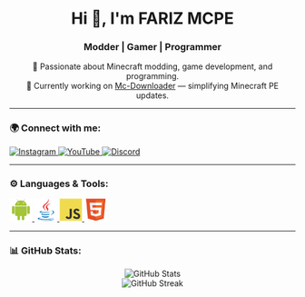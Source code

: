 <h1 align="center">Hi 👋, I'm FARIZ MCPE</h1>
<h3 align="center">Modder | Gamer | Programmer</h3>

<p align="center">
  🔹 Passionate about Minecraft modding, game development, and programming.<br>
  🔹 Currently working on <a href="https://github.com/farizmcpe/Mc-Downloader">Mc-Downloader</a> — simplifying Minecraft PE updates.
</p>

---

<h3 align="left">🌍 Connect with me:</h3>
<p align="left">
  <a href="https://instagram.com/fariz_mcpe_yt" target="_blank">
    <img src="https://img.shields.io/badge/Instagram-%23E4405F.svg?style=for-the-badge&logo=instagram&logoColor=white" alt="Instagram">
  </a>
  <a href="https://www.youtube.com/c/farizmcpe" target="_blank">
    <img src="https://img.shields.io/badge/YouTube-%23FF0000.svg?style=for-the-badge&logo=youtube&logoColor=white" alt="YouTube">
  </a>
  <a href="https://discord.gg/3F7j7D5eH4" target="_blank">
    <img src="https://img.shields.io/badge/Discord-%237289DA.svg?style=for-the-badge&logo=discord&logoColor=white" alt="Discord">
  </a>
</p>

---

<h3 align="left">⚙️ Languages & Tools:</h3>
<p align="left">
  <a href="https://developer.android.com" target="_blank">
    <img src="https://raw.githubusercontent.com/devicons/devicon/master/icons/android/android-original.svg" alt="Android" width="40" height="40"/>
  </a>
  <a href="https://www.java.com" target="_blank">
    <img src="https://raw.githubusercontent.com/devicons/devicon/master/icons/java/java-original.svg" alt="Java" width="40" height="40"/>
  </a>
  <a href="https://developer.mozilla.org/en-US/docs/Web/JavaScript" target="_blank">
    <img src="https://raw.githubusercontent.com/devicons/devicon/master/icons/javascript/javascript-original.svg" alt="JavaScript" width="40" height="40"/>
  </a>
  <a href="https://www.w3.org/html/" target="_blank">
    <img src="https://raw.githubusercontent.com/devicons/devicon/master/icons/html5/html5-original.svg" alt="HTML5" width="40" height="40"/>
  </a>
</p>

---

<h3 align="left">📊 GitHub Stats:</h3>
<p align="center">
  <img src="https://github-readme-stats.vercel.app/api?username=farizmcpe&show_icons=true&theme=dark&hide_border=true" alt="GitHub Stats">
  <br>
  <img src="https://github-readme-streak-stats.herokuapp.com/?user=farizmcpe&theme=dark&hide_border=true" alt="GitHub Streak">
</p>

